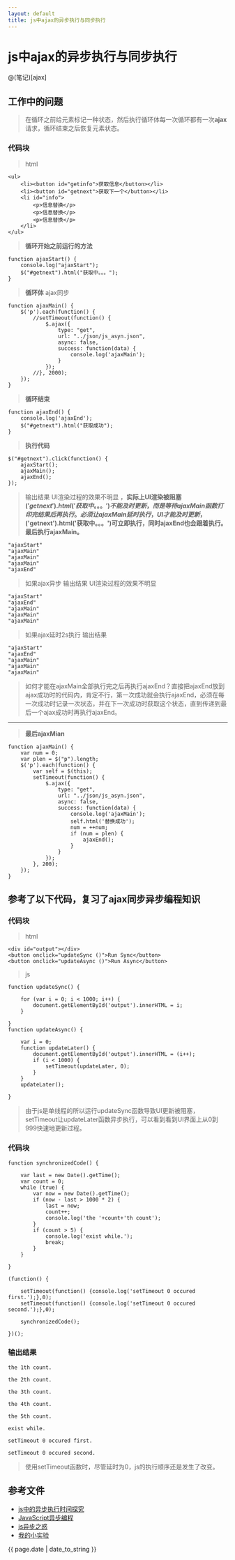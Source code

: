 ```yaml
---
layout: default
title: js中ajax的异步执行与同步执行
---
```


# js中ajax的异步执行与同步执行

@(笔记)[ajax]

## 工作中的问题

> 在循环之前给元素标记一种状态，然后执行循环体每一次循环都有一次**ajax**请求，循环结束之后恢复元素状态。

### 代码块
> html

	<ul>
		<li><button id="getinfo">获取信息</button></li>
		<li><button id="getnext">获取下一个</button></li>
		<li id="info">
			<p>信息替换</p>
			<p>信息替换</p>
			<p>信息替换</p>
		</li>
	</ul>

> **循环开始之前运行的方法** 

	function ajaxStart() {
		console.log("ajaxStart");
		$("#getnext").html("获取中。。。");
	}
> **循环体** ajax同步

	function ajaxMain() {
		$('p').each(function() {
			//setTimeout(function() {
				$.ajax({
					type: "get",
					url: "../json/js_asyn.json",
					async: false,
					success: function(data) {
						console.log('ajaxMain');
					}
				});
			//}, 2000);
		});
	}
> **循环结束** 

	function ajaxEnd() {
		console.log('ajaxEnd');
		$("#getnext").html("获取成功");
	}
> **执行代码**

	$("#getnext").click(function() {
		ajaxStart();
		ajaxMain();
		ajaxEnd();
	});
> 输出结果   UI渲染过程的效果不明显 ，**实际上UI渲染被阻塞$('getnext').html('获取中。。。')不能及时更新，而是等待ajaxMain函数打印完结果后再执行。必须让ajaxMain延时执行，UI才能及时更新，$('getnext').html('获取中。。。')可立即执行，同时ajaxEnd也会跟着执行。最后执行ajaxMain。**

	"ajaxStart"	
	"ajaxMain"	
	"ajaxMain"	
	"ajaxMain"
	"ajaxEnd"	
> 如果ajax异步   输出结果   UI渲染过程的效果不明显

	"ajaxStart"	
	"ajaxEnd"	
	"ajaxMain"	
	"ajaxMain"	
	"ajaxMain"

> 如果ajax延时2s执行  输出结果

	"ajaxStart"	
	"ajaxEnd"	
	"ajaxMain"	
	"ajaxMain"	
	"ajaxMain"

> 如何才能在ajaxMain全部执行完之后再执行ajaxEnd？直接把ajaxEnd放到ajax成功时的代码内，肯定不行，第一次成功就会执行ajaxEnd，必须在每一次成功时记录一次状态，并在下一次成功时获取这个状态，直到传递到最后一个ajax成功时再执行ajaxEnd。

----------------------
> **最后ajaxMian**

	function ajaxMain() {
		var num = 0;
		var plen = $("p").length;
		$('p').each(function() {
			var self = $(this);
			setTimeout(function() {
				$.ajax({
					type: "get",
					url: "../json/js_asyn.json",
					async: false,
					success: function(data) {
						console.log('ajaxMain');
						self.html('替换成功');
						num = ++num;
						if (num = plen) {
							ajaxEnd();
						}
					}
				});
			}, 200);
		});
	}

## 参考了以下代码，复习了ajax同步异步编程知识

### 代码块
> html

	<div id="output"></div>
	<button onclick="updateSync ()">Run Sync</button>
	<button onclick="updateAsync ()">Run Async</button>
> js

	function updateSync() {
	
	    for (var i = 0; i < 1000; i++) {
	        document.getElementById('output').innerHTML = i;
	    }
	    
	}
	function updateAsync() {
	
	    var i = 0;
	    function updateLater() {
	        document.getElementById('output').innerHTML = (i++);
	        if (i < 1000) {
	            setTimeout(updateLater, 0);
	        }
	    }
	    updateLater();
	    
	}

> 由于js是单线程的所以运行updateSync函数导致UI更新被阻塞，setTimeout让updateLater函数异步执行，可以看到看到UI界面上从0到999快速地更新过程。

### 代码块
	function synchronizedCode() {
	
	    var last = new Date().getTime();
	    var count = 0;
	    while (true) {
	        var now = new Date().getTime();
	        if (now - last > 1000 * 2) {
	            last = now;
	            count++;
	            console.log('the '+count+'th count');
	        }
	        if (count > 5) {
	            console.log('exist while.');
	            break;
	        }
	    }
	    
	}

	(function() {
	
	    setTimeout(function() {console.log('setTimeout 0 occured first.');},0);
	    setTimeout(function() {console.log('setTimeout 0 occured second.');},0);
	    
	    synchronizedCode();
	    
	})();

### 输出结果
	the 1th count.
	
	the 2th count.
	
	the 3th count.
	
	the 4th count.
	
	the 5th count.
	
	exist while.
	
	setTimeout 0 occured first.
	
	setTimeout 0 occured second.

> 使用setTimeout函数时，尽管延时为0，js的执行顺序还是发生了改变。



## 参考文件
- [js中的异步执行时间探究](http://echizen.github.io/tech/2016/03-05-asynchronous)
- [JavaScript异步编程](https://software.intel.com/zh-cn/articles/asynchronized-javascript-programming)
- [js异步之惑](http://blog.whyun.com/posts/js/)
- [我的小实验](http://zhishan33.github.io/shanBlog/scripts/js_asyn.html)

<p>{{ page.date | date_to_string }}</p>
